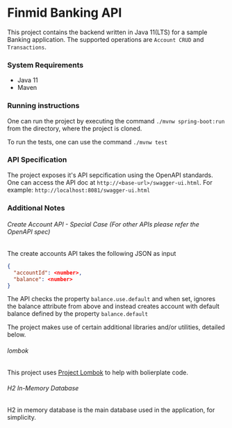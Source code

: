 # Finmid Banking API

This project contains the backend written in Java 11(LTS) for a sample Banking application.
The supported operations are `Account CRUD` and `Transactions`.

### System Requirements
- Java 11
- Maven

### Running instructions
One can run the project by executing the command `./mvnw spring-boot:run` 
from the directory, where the project is cloned.

To run the tests, one can use the command `./mvnw test`

### API Specification
The project exposes it's API sepcification using the OpenAPI standards.
One can access the API doc at `http://<base-url>/swagger-ui.html`.
For example: `http://localhost:8081/swagger-ui.html`

### Additional Notes

###### Create Account API - Special Case (For other APIs please refer the OpenAPI spec)
The create accounts API takes the following JSON as input
```json
{
  "accountId": <number>,
  "balance": <number>
}
```
The API checks the property `balance.use.default` and when set, ignores the balance attribute 
from above and instead creates account with default balance defined by the property `balance.default`

The project makes use of certain additional libraries and/or utilities, detailed below.

###### lombok
This project uses [Project Lombok](https://projectlombok.org) to help with bolierplate code.

###### H2 In-Memory Database
H2 in memory database is the main database used in the application, for simplicity.

